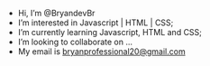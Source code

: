 - Hi, I’m @BryandevBr
- I’m interested in Javascript | HTML | CSS;
- I’m currently learning Javascript, HTML and CSS;
- I’m looking to collaborate on ...
- My email is bryanprofessional20@gmail.com

<!---
BryandevBr/BryandevBr is a ✨ special ✨ repository because its `README.md` (this file) appears on your GitHub profile.
You can click the Preview link to take a look at your changes.
--->
